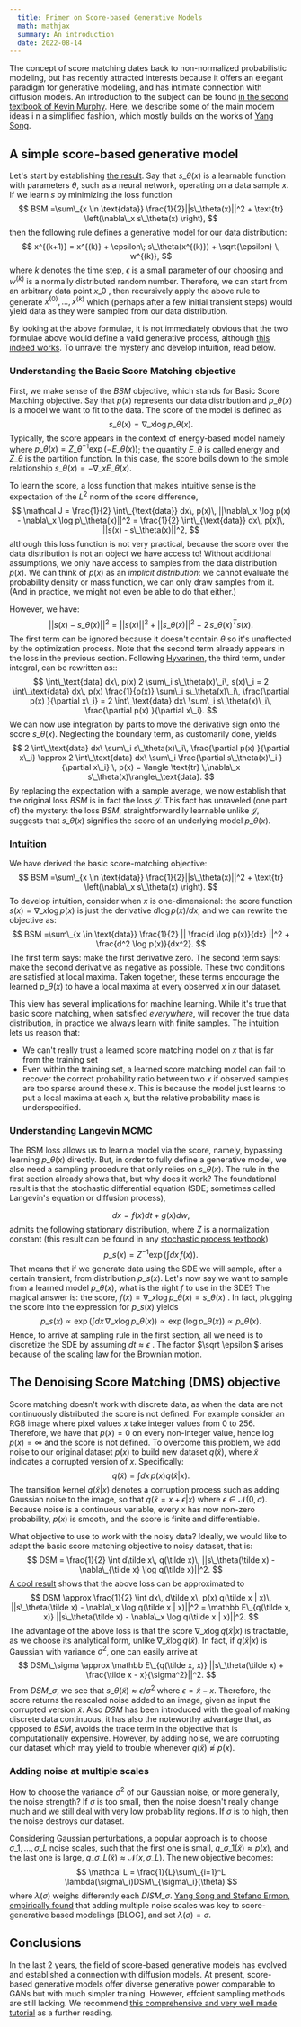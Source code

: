 ```yaml
---
  title: Primer on Score-based Generative Models
  math: mathjax
  summary: An introduction
  date: 2022-08-14
---
```


The concept of score matching dates back to non-normalized probabilistic modeling, but has recently attracted interests because it offers an elegant paradigm for generative modeling, and has intimate connection with diffusion models. An introduction to the subject can be found [in the second textbook of Kevin Murphy](https://github.com/probml/pml2-book/releases/latest). Here, we describe some of the main modern ideas i	n a simplified fashion, which mostly builds on the works of [Yang Song](https://yang-song.net/).

## A simple score-based generative model

Let's start by establishing [the result](https://arxiv.org/abs/1907.05600). Say that $s\_\theta(x)$ is a learnable function with parameters $\theta$, such as a neural network, operating on a data sample $x$. If we learn $s$ by minimizing the loss function
$$
BSM =\sum\_{x \in \text{data}} \frac{1}{2}||s\_\theta(x)||^2 + \text{tr} \left(\nabla\_x s\_\theta(x) \right),
$$
then the following rule defines a generative model for our data distribution:
$$
x^{(k+1)} = x^{(k)} + \epsilon\; s\_\theta(x^{(k)}) + \sqrt{\epsilon} \, w^{(k)},
$$
where $k$ denotes the time step, $\epsilon$ is a small parameter of our choosing and $w^{(k)}$ is a normally distributed random number. Therefore, we can start from an arbitrary data point  $x\_0$ , then recursively apply the above rule to generate $x^{(0)},\ldots,x^{(k)}$ which (perhaps after a few initial transient steps) would yield data  as they were sampled from our data distribution.

By looking at the above formulae, it is not immediately obvious that the two formulae above would define a valid generative process, although [this indeed works](https://github.com/probml/pyprobml/blob/master/notebooks/book2/24/score\_matching\_swiss\_roll.ipynb). To unravel the mystery and develop intuition, read below.

### Understanding the Basic Score Matching objective

First, we make sense of the $BSM$ objective, which stands for Basic Score Matching objective. Say that $p(x)$ represents our data distribution and $p\_\theta(x)$ is a model we want to fit to the data. The score of the model is defined as
$$
s\_\theta(x) = \nabla\_x \log p\_\theta(x).
$$
Typically, the score appears in the context of energy-based model namely where $p\_\theta(x)=Z\_\theta^{-1} \exp\left( -E\_\theta(x) \right)$; the quantity $E\_\theta$ is called energy and $Z\_\theta$ is the partition function. In this case, the score boils down to the simple relationship $s\_\theta(x) = -\nabla\_x E\_\theta(x).$ 

To learn the score, a loss function that makes intuitive sense is the expectation of the $L^2$ norm of the score difference,
$$
\mathcal J = \frac{1}{2} \int\_{\text{data}} dx\, p(x)\, ||\nabla\_x \log p(x) - \nabla\_x \log p\_\theta(x)||^2 = \frac{1}{2} \int\_{\text{data}} dx\, p(x)\, ||s(x) - s\_\theta(x)||^2,
$$
although this loss function is not very practical, because the score over the data distribution is not an object we have access to! Without additional assumptions, we only have access to samples from the data distribution $p(x)$. We can think of $p(x)$ as an *implicit distribution*: we cannot evaluate the probability density or mass function, we can only draw samples from it. (And in practice, we might not even be able to do that either.)

However, we have:
$$
||s(x) - s\_\theta(x)||^2 = ||s(x)||^2+||s\_\theta(x)||^2 - 2 \,s\_\theta(x)^Ts(x).
$$
The first term can be ignored because it doesn't contain $\theta$  so it's unaffected by the optimization process. Note that the second term already appears in the loss in the previous section. Following [Hyvarinen](https://www.jmlr.org/papers/volume6/hyvarinen05a/hyvarinen05a.pdf), the third term, under integral, can be rewritten as::
$$
\int\_\text{data} dx\, p(x) 2 \sum\_i s\_\theta(x)\_i\, s(x)\_i = 2 \int\_\text{data} dx\, p(x) \frac{1}{p(x)} \sum\_i s\_\theta(x)\_i\, \frac{\partial p(x) }{\partial x\_i} = 2 \int\_\text{data} dx\ \sum\_i s\_\theta(x)\_i\, \frac{\partial p(x) }{\partial x\_i}.
$$
We can now use integration by parts to move the derivative sign onto the score $s\_\theta(x)$.  Neglecting the boundary term, as customarily done, yields
$$
2 \int\_\text{data} dx\ \sum\_i s\_\theta(x)\_i\, \frac{\partial p(x) }{\partial x\_i} \approx 2 \int\_\text{data} dx\ \sum\_i \frac{\partial s\_\theta(x)\_i }{\partial x\_i} \, p(x) =  \langle \text{tr} \,\nabla\_x s\_\theta(x)\rangle\_\text{data}.
$$
By replacing the expectation with a sample average, we now establish that the original loss $BSM$ is in fact the loss $\mathcal J$. This fact has unraveled (one part of) the mystery: the loss $BSM$, straightforwardily learnable unlike $\mathcal J,$  suggests that $s\_\theta(x)$ signifies the score of an underlying model $p\_\theta(x)$.

### Intuition

We have derived the basic score-matching objective:
$$
BSM =\sum\_{x \in \text{data}} \frac{1}{2}||s\_\theta(x)||^2 + \text{tr} \left(\nabla\_x s\_\theta(x) \right).
$$
To develop intuition, consider when $x$ is one-dimensional: the score function $s(x) = \nabla\_x \log p(x)$ is just the derivative $d \log p(x) / dx$, and we can rewrite the objective as:
$$
BSM =\sum\_{x \in \text{data}}
\frac{1}{2} || \frac{d \log p(x)}{dx} ||^2
+
\frac{d^2 \log p(x)}{dx^2}.
$$
The first term says: make the first derivative zero. The second term says: make the second derivative as negative as possible. These two conditions are satisfied at local maxima. Taken together, these terms encourage the learned $p\_\theta(x)$ to have a local maxima at every observed $x$ in our dataset.

This view has several implications for machine learning. While it's true that basic score matching, when satisfied *everywhere*, will recover the true data distribution, in practice we always learn with finite samples. The intuition lets us reason that:

- We can't really trust a learned score matching model on $x$ that is far from the training set
- Even within the training set, a learned score matching model can fail to recover the correct probability ratio between two $x$ if observed samples are too sparse around these $x$. This is because the model just learns to put a local maxima at each $x$, but the relative probability mass is underspecified. 

### Understanding Langevin MCMC

The BSM loss allows us to learn a model via the score, namely, bypassing learning $p\_\theta(x)$ directly. But, in order to fully define a generative model, we also need a sampling procedure that only relies on $s\_\theta(x)$. The rule in the first section already shows that, but why does it work? The foundational result is that the stochastic differential equation (SDE; sometimes called Langevin's equation or diffusion process),

$$
	dx = f(x) dt + g(x) dw,
$$
admits the following stationary distribution, where $Z$ is a normalization constant (this result can be found in any [stochastic process textbook](https://search.iczhiku.com/paper/ZxayzrjotAdWr9NH.pdf)) 
$$
	p\_s(x) = Z^{-1} \exp\left(\int dx\, f(x)\right).
$$
That means that if we generate data using the SDE we will sample, after a certain transient, from distribution $p\_s(x)$.  Let's now say we want to sample from a learned model $p\_\theta(x)$, what is the right $f$ to use in the SDE? The magical answer is: the score, $f(x)=\nabla\_x \log p\_\theta(x) = s\_\theta(x)$ . In fact, plugging the score into the expression for $p\_s(x)$ yields
$$
	p\_s(x) \propto \exp\left(\int dx\, \nabla\_x \log p\_\theta(x) \right) \propto \exp\left(\log p\_\theta(x) \right) \propto p\_\theta(x).
$$
Hence, to arrive at sampling rule in the first section, all we need is to discretize the SDE by assuming $dt\approx \epsilon$ . The factor $\sqrt \epsilon $ arises because of the scaling law for the Brownian motion. 

## The Denoising Score Matching (DMS) objective

Score matching doesn't work with discrete data, as when the data are not continuously distributed the score is not defined.  For example consider an RGB image where pixel values $x$ take integer values from 0 to 256. Therefore, we have that $p(x)=0$ on every non-integer value, hence $\log p(x) = \infty$ and the score is not defined. To overcome this problem, we add noise to our original dataset $p(x)$ to build new dataset $q(\tilde x)$, where $\tilde x$ indicates a corrupted version of $x$. Specifically:
$$
q(\tilde x) = \int dx\, p(x) q(\tilde x|x).
$$
The transition kernel $q(\tilde x | x)$ denotes a corruption process such as adding Gaussian noise to the image, so that $q(\tilde x = x + \epsilon | x)$ where $\epsilon \in \mathcal N(0, \sigma)$. Because noise is a continuous variable,  every $x$ has now non-zero probability, $p(x)$ is smooth, and the score is finite and differentiable. 

What objective to use to work with the noisy data? Ideally, we would like to adapt the basic score matching objective to noisy dataset, that is:
$$
DSM = \frac{1}{2} \int d\tilde x\, q(\tilde  x)\, ||s\_\theta(\tilde x) - \nabla\_{\tilde x} \log q(\tilde  x)||^2.
$$
[A cool result](http://www.iro.umontreal.ca/~vincentp/Publications/smdae\_techreport.pdf) shows that the above loss can be approximated to
$$
DSM \approx \frac{1}{2} \int dx\, d\tilde x\, p(x) q(\tilde x | x)\, ||s\_\theta(\tilde x) - \nabla\_x \log q(\tilde  x | x)||^2 = \mathbb E\_{q(\tilde x, x)} ||s\_\theta(\tilde x) - \nabla\_x \log q(\tilde  x | x)||^2.
$$
The advantage of the above loss is that the score $\nabla\_x \log q(\tilde x | x)$ is tractable, as we choose its analytical form, unlike $\nabla\_{\tilde x} \log q(\tilde x).$ In fact, if $q(\tilde x | x)$ is Gaussian with variance $\sigma^2$, one can easily arrive at 
$$
DSM\_\sigma \approx \mathbb E\_{q(\tilde x, x)} ||s\_\theta(\tilde x) + \frac{\tilde x - x}{\sigma^2}||^2.
$$
From $DSM\_\sigma$, we see that $s\_\theta(\tilde x) \approx \epsilon/\sigma^2$ where $\epsilon = \tilde x - x$. Therefore, the score returns the rescaled noise added to an image, given as input the corrupted version $\tilde x$. Also $DSM$ has been introduced with the goal of making discrete data continuous, it has also the noteworthy advantage that, as opposed to $BSM$, avoids the trace term in the objective that is computationally expensive. However, by adding noise, we are corrupting our dataset which may yield to trouble whenever $q(\tilde x) \not\approx p(x)$. 

### Adding noise at multiple scales

How to choose the variance $\sigma^2$ of our Gaussian noise, or more generally, the noise strength? If $\sigma$ is too small, then the noise doesn't really change much and we still deal with very low probability regions. If $\sigma$ is to high, then the noise destroys our dataset. 

Considering Gaussian perturbations, a popular approach is to choose $\sigma\_1,\ldots,\sigma\_L$ noise scales, such that the first one is small, $q\_{\sigma\_1}(\tilde x) \approx p(x)$, and the last one is large, $q\_{\sigma\_L}(\tilde x) \approx \mathcal N(x, \sigma\_L)$. The new objective becomes:
$$
\mathcal L = \frac{1}{L}\sum\_{i=1}^L \lambda(\sigma\_i)DSM\_{\sigma\_i}(\theta)
$$
where $\lambda(\sigma)$ weighs differently each $DISM\_\sigma$. [Yang Song and Stefano Ermon, empirically found](https://arxiv.org/abs/2006.09011) that adding multiple noise scales was key to score-generative based modelings [BLOG], and set $\lambda(\sigma) =\sigma$.

## Conclusions

In the last 2 years, the field of score-based generative models has evolved and established a connection with diffusion models. At present, score-based generative models offer diverse generative power comparable to GANs but with much simpler training. However, effcient sampling methods are still lacking. We recommend [this comprehensive and very well made tutorial](https://cvpr2022-tutorial-diffusion-models.github.io/) as a further reading.













